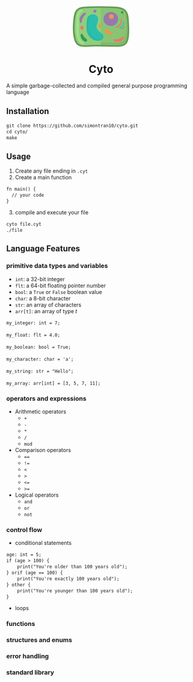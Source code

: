 <div align="center">
  <img width="150px" src="cyto.png">
  <h1>Cyto</h1>
</div>

A simple garbage-collected and compiled general purpose programming language

## Installation

```
git clone https://github.com/simontran10/cyto.git
cd cyto/
make
```

## Usage

1. Create any file ending in `.cyt`
2. Create a main function
```
fn main() {
  // your code
}
```
3. compile and execute your file
```
cyto file.cyt
./file
```

## Language Features

### primitive data types and variables 

- `int`: a 32-bit integer
- `flt`: a 64-bit floating pointer number
- `bool`: a `True` or `False` boolean value
- `char`: a 8-bit character
- `str`: an array of characters
- `arr[t]`: an array of type *t*

```
my_integer: int = 7;

my_float: flt = 4.0;

my_boolean: bool = True;

my_character: char = 'a';

my_string: str = "Hello";

my_array: arr[int] = [3, 5, 7, 11];
```

### operators and expressions

- Arithmetic operators
    - `+`
    - `-`
    - `*`
    - `/`
    - `mod`
- Comparison operators
  - `==`
  - `!=`
  - `<`
  - `>`
  - `<=`
  - `>=`
- Logical operators
  - `and`
  - `or`
  - `not`

### control flow

- conditional statements

```
age: int = 5;
if (age > 100) {
    print("You're older than 100 years old");
} orif (age == 100) {
    print("You're exactly 100 years old");
} other {
    print("You're younger than 100 years old");
}
```

- loops

### functions

### structures and enums

### error handling

### standard library
